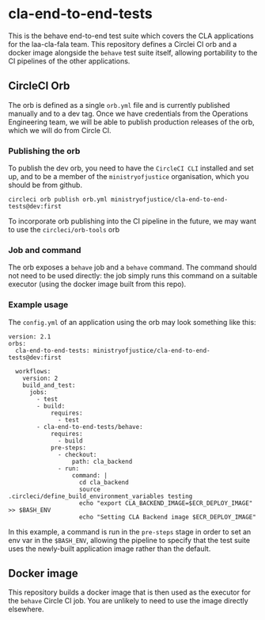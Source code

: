 # cla-end-to-end-tests
This is the behave end-to-end test suite which covers the CLA applications for the laa-cla-fala team.
This repository defines a Circlei CI orb and a docker image alongside the `behave` test suite itself,
allowing portability to the CI pipelines of the other applications.


## CircleCI Orb
The orb is defined as a single `orb.yml` file and is currently published manually and to a dev tag.
Once we have credentials from the Operations Engineering team, we will be able to publish production
releases of the orb, which we will do from Circle CI.

### Publishing the orb
To publish the dev orb, you need to have the `CircleCI CLI` installed and set up, and to be a member
of the `ministryofjustice` organisation, which you should be from github.
```
circleci orb publish orb.yml ministryofjustice/cla-end-to-end-tests@dev:first
```
To incorporate orb publishing into the CI pipeline in the future, we may want to use the `circleci/orb-tools` orb

### Job and command
The orb exposes a `behave` job and a `behave` command. The command should not need to be used directly:
the job simply runs this command on a suitable executor (using the docker image built from this repo).

### Example usage
The `config.yml` of an application using the orb may look something like this:
```
version: 2.1
orbs:
  cla-end-to-end-tests: ministryofjustice/cla-end-to-end-tests@dev:first

  workflows:
    version: 2
    build_and_test:
      jobs:
        - test
        - build:
            requires:
              - test
        - cla-end-to-end-tests/behave:
            requires:
              - build
            pre-steps:
              - checkout:
                  path: cla_backend
              - run:
                  command: |
                    cd cla_backend
                    source .circleci/define_build_environment_variables testing
                    echo "export CLA_BACKEND_IMAGE=$ECR_DEPLOY_IMAGE" >> $BASH_ENV
                    echo "Setting CLA Backend image $ECR_DEPLOY_IMAGE"
```
In this example, a command is run in the `pre-steps` stage in order to set an env var in the `$BASH_ENV`,
allowing the pipeline to specify that the test suite uses the newly-built application image rather than
the default.

## Docker image
This repository builds a docker image that is then used as the executor for the `behave` Circle CI job.
You are unlikely to need to use the image directly elsewhere.
